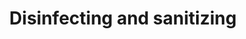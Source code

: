 ---
banner:
  content: 'You can set this component to ''display: true'' to show a banner at the
    top of the page.'
  display: false
  heading: This is a place to place urgent information
layout: category
name: disinfecting-sanitizing
owner: CDC
questions:
- family-reduce-risk
- which-cleaning-products
- what-is-routine-cleaning
- soap-or-hand-sanitizer
- what-is-the-difference-between-cleaning-and-disinfecting
- how-effective-are-alternative-disinfection-methods
- can-disinfectant-sprays-or-wipes-be-used-on-my-skin
- should-i-make-my-own-hand-sanitizer
- what-if-i-get-a-rash-hand-sanitizer
- what-to-do-if-exposed-to-contaminated-hand-sanitizer
- is-contact-lens-disinfecting-solution-effective-against-covid-19
redirect_from: 
 - /keeping-home-safe/
 - /keeping-home-safe/can-i-get-coronavirus-from-food/
 - /parents-and-children/should-outdoor-playgrounds-be-cleaned-and-disinfected/
 - /should-outdoor-playgrounds-be-cleaned-and-disinfected/
 - /funerals/what-do-funeral-home-workers-need-to-know/
 - /what-do-funeral-home-workers-need-to-know/
title: Disinfecting and sanitizing
---